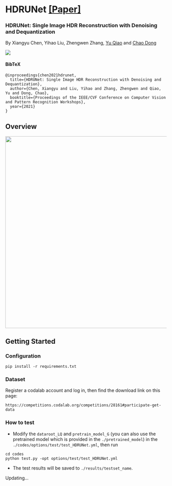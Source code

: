 # HDRUNet [[Paper]](http://arxiv.org/abs/2105.13084)

### HDRUNet: Single Image HDR Reconstruction with Denoising and Dequantization
By Xiangyu Chen, Yihao Liu, Zhengwen Zhang, [Yu Qiao](https://scholar.google.com/citations?user=gFtI-8QAAAAJ&hl=zh-CN) and [Chao Dong](https://scholar.google.com.hk/citations?user=OSDCB0UAAAAJ&hl=zh-CN)

<img src="https://raw.githubusercontent.com/chxy95/HDRUNet/master/images/introduction.jpg"/>

#### BibTeX

    @inproceedings{chen2021hdrunet,
      title={HDRUNet: Single Image HDR Reconstruction with Denoising and Dequantization},
      author={Chen, Xiangyu and Liu, Yihao and Zhang, Zhengwen and Qiao, Yu and Dong, Chao}, 
      booktitle={Proceedings of the IEEE/CVF Conference on Computer Vision and Pattern Recognition Workshops},
      year={2021}
    }

## Overview

<img src="https://raw.githubusercontent.com/chxy95/HDRUNet/master/images/Network_Structure.png" width="600"/>

## Getting Started

### Configuration
```
pip install -r requirements.txt
```

### Dataset
Register a codalab account and log in, then find the download link on this page:
```
https://competitions.codalab.org/competitions/28161#participate-get-data
```

### How to test

- Modify the `dataroot_LQ` and `pretrain_model_G` (you can also use the pretrained model which is provided in the `./pretrained_model`) in the `./codes/options/test/test_HDRUNet.yml`, then run
```
cd codes
python test.py -opt options/test/test_HDRUNet.yml
```
- The test results will be saved to `./results/testset_name`.

Updating...
